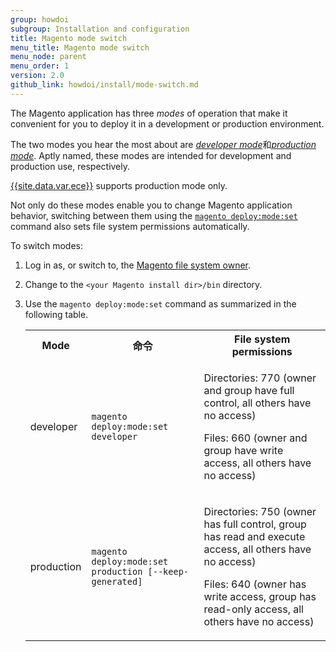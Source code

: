 ```yaml
---
group: howdoi
subgroup: Installation and configuration
title: Magento mode switch
menu_title: Magento mode switch
menu_node: parent
menu_order: 1
version: 2.0
github_link: howdoi/install/mode-switch.md
---
```


The Magento application has three *modes* of operation that make it convenient for you to deploy it in a development or production environment.

The two modes you hear the most about are <a href="{{ page.baseurl }}/config-guide/bootstrap/magento-modes.html">*developer mode*</a>和<a href="{{ page.baseurl }}/config-guide/bootstrap/magento-modes.html">*production mode*</a>. Aptly named, these modes are intended for development and production use, respectively.

<div class="bs-callout bs-callout-info">
<a href="{{ page.baseurl }}/cloud/bk-cloud.html">{{site.data.var.ece}}</a> supports production mode only.
</div>

Not only do these modes enable you to change Magento application behavior, switching between them using the <a href="{{ page.baseurl }}/config-guide/cli/config-cli-subcommands-mode.html">`magento deploy:mode:set`</a> command also sets file system permissions automatically.

To switch modes:

1.  Log in as, or switch to, the <a href="{{ page.baseurl }}/install-gde/prereq/apache-user.html">Magento file system owner</a>.
1.  Change to the `<your Magento install dir>/bin` directory.
1.  Use the `magento deploy:mode:set` command as summarized in the following table.

	<table>
	<tbody>
		<tr>
			<th>Mode</th>
			<th>命令</th>
			<th>File system permissions</th>
		</tr>
		<tr>
		<td>developer</td>
		<td><code>magento deploy:mode:set developer</code></td>
		<td><p>Directories: 770 (owner and group have full control, all others have no access)</p>
			<p>Files: 660 (owner and group have write access, all others have no access)</td>
	</tr>
	<tr>
		<td>production</td>
		<td><code>magento deploy:mode:set production [--keep-generated]</code></td>
		<td><p>Directories: 750 (owner has full control, group has read and execute access, all others have no access)</p>
			<p>Files: 640 (owner has write access, group has read-only access, all others have no access)</td>
	</tr>
	</tbody>
	</table>
